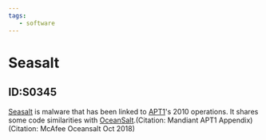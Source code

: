 ```yaml
---
tags:
   - software
---
```

# Seasalt
## ID:S0345
[Seasalt](software/S0345) is malware that has been linked to [APT1](groups/G0006)'s 2010 operations. It shares some code similarities with [OceanSalt](software/S0346).(Citation: Mandiant APT1 Appendix)(Citation: McAfee Oceansalt Oct 2018)

